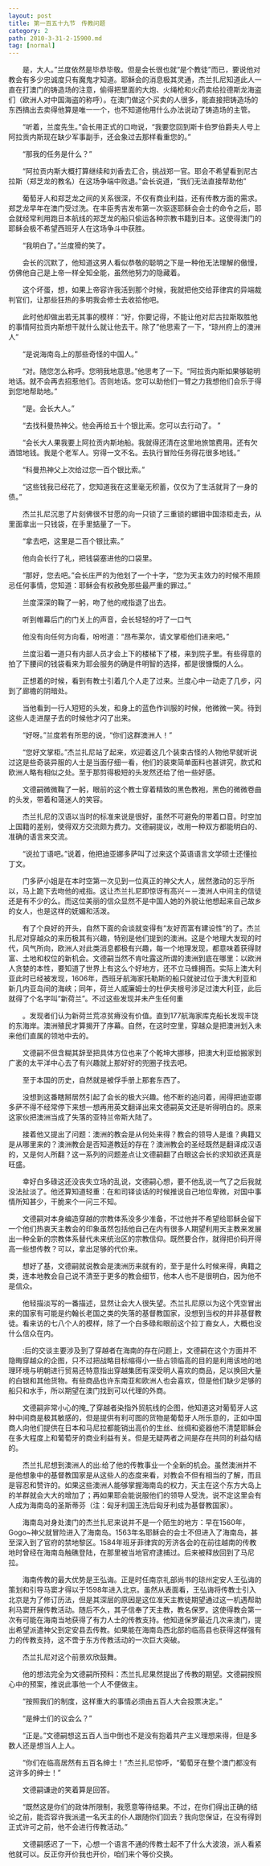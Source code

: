 ```yaml
---
layout: post
title: 第一百五十九节　传教问题
category: 2
path: 2010-3-31-2-15900.md
tag: [normal]
---
```


　　是，大人。”兰度依然是毕恭毕敬。但是会长很也就“是个教徒”而已，要说他对教会有多少忠诚度只有魔鬼才知道。耶稣会的消息极其灵通，杰兰扎尼知道此人一直在打澳门的铸造场的注意，偷得把里面的大炮、火绳枪和火药卖给拉德斯龙海盗们（欧洲人对中国海盗的称呼）。在澳门做这个买卖的人很多，能直接把铸造场的东西搞出去卖得他算是唯一一个，也不知道他用什么办法说动了铸造场的主管。

　　“听着，兰度先生。”会长用正式的口吻说，“我要您回到斯卡伯罗伯爵夫人号上阿拉贡内斯现在缺少军事副手，还会象过去那样看重您的。”

　　“那我的任务是什么？”

　　“阿拉贡内斯大概打算继续和刘香去汇合，挑战郑一官。耶会不希望看到尼古拉斯（郑芝龙的教名）在这场争端中败退。”会长说道，“我们无法直接帮助他”

　　葡萄牙人和郑芝龙之间的关系很深，不仅有商业利益，还有传教方面的需求。郑芝龙早年在澳门受过洗。在丰臣秀吉发布第一次驱逐耶稣会会士的命令之后，耶会就经常利用跑日本航线的郑芝龙的船只偷运各种宗教书籍到日本。这使得澳门的耶稣会极不希望西班牙人在这场争斗中获胜。

　　“我明白了。”兰度猾的笑了。

　　会长的沉默了，他知道这男人看似恭敬的聪明之下是一种他无法理解的傲慢，仿佛他自己是上帝一样全知全能，虽然他努力的隐藏着。

　　这个坏蛋，想，如果上帝容许我活到那个时候，我就把他交给菲律宾的异端裁判官们，让那些狂热的多明我会修士去收拾他吧。

　　此时他却做出若无其事的模样：“好，你要记得，不能让他对尼古拉斯取胜他的事情阿拉贡内斯想干就什么就让他去干。除了”他思索了一下，“琼州府上的澳洲人”

　　“是说海南岛上的那些奇怪的中国人。”

　　“对。随您怎么称呼。您明我地意思。”他思考了一下。“阿拉贡内斯如果够聪明地话。就不会再去招惹他们。否则地话。您可以助他们一臂之力我想他们会乐于得到您地帮助地。”

　　“是。会长大人。”

　　“去找科曼热神父。他会再给五十个银比索。您可以去行动了。”

　　“会长大人果我要上阿拉贡内斯地船。我就得还清在这里地旅馆费用。还有欠酒馆地钱。我是个老军人。穷得一文不名。去执行冒险任务得花很多地钱。”

　　“科曼热神父上次给过您一百个银比索。”

　　“这些钱我已经花了，您知道我在这里毫无积蓄，仅仅为了生活就背了一身的债。”

　　杰兰扎尼沉思了片刻佛很不甘愿的向一只锁了三重锁的螺钿中国漆柜走去，从里面拿出一只钱袋，在手里掂量了一下。

　　“拿去吧，这里是二百个银比索。”

　　他向会长行了礼，把钱袋塞进他的口袋里。

　　“那好，您去吧。”会长庄严的为他划了一个十字，“您为天主效力的时候不用顾忌任何事情，您知道：耶稣会有权赦免那些最严重的罪过。”

　　兰度深深的鞠了一躬，吻了他的戒指退了出去。

　　听到帷幕后门的门关上的声音，会长轻轻的吁了一口气

　　他没有向任何方向看，吩咐道：“昂布莱尔，请文掌柜他们进来吧。”

　　兰度沿着一道只有内部人员才会上下的楼梯下了楼，来到院子里。有些得意的拍了下腰间的钱袋看来为耶会服务的确是件明智的选择，都是很慷慨的人么。

　　正想着的时候，看到有教士引着几个人走了过来。兰度心中一动走了几步，闪到了廊檐的阴暗处。

　　当他看到一行人短短的头发，和身上的蓝色作训服的时候，他微微一笑。待到这些人走进屋子去的时候他才闪了出来。

　　“好呀。”兰度若有所思的说，“你们这群澳洲人！”

　　“您好文掌柜。”杰兰扎尼站了起来，欢迎着这几个装束古怪的人物他早就听说过这是些奇装异服的人士是当面仔细一看，他们的装束简单面料也甚讲究，款式和欧洲人略有相似之处。至于那剪得极短的头发然还给了他一些好感。

　　文德嗣微微鞠了一躬，眼前的这个教士穿着精致的黑色教袍，黑色的微微卷曲的头发，带着和蔼迷人的笑容。

　　杰兰扎尼的汉语以当时的标准来说是很好，虽然不可避免的带着口音。时空加上国籍的差别，使得双方交流颇为费力。文德嗣提议，改用一种双方都能明白的、准确的语言来交流。

　　“说拉丁语吧。”说着，他把迪亚娜多萨叫了过来这个英语语言文学硕士还懂拉丁文。

　　门多萨小姐是在本时空第一次见到一位真正的神父大人，居然激动的忘乎所以，马上跪下去吻他的戒指。这让杰兰扎尼即惊讶有高兴－－澳洲人中间主的信徒还是有不少的么。而这位美丽的信众显然不是中国人她的外貌让他想起来自己故乡的女人，也是这样的妩媚和活泼。

　　有了个良好的开头，自然下面的会谈就变得有“友好而富有建设性”的了。杰兰扎尼对穿越众的来历极其有兴趣，特别是他们提到的澳洲。这是个地理大发现的时代，风气所向，欧洲人对此类消息都极有兴趣，每一个地理发现，都意味着获得财富、土地和权位的新机会。文德嗣当然不肯吐露这所谓的澳洲到底在哪里：以欧洲人贪婪的本性，要知道了世界上有这么个好地方，还不立马蜂拥而。实际上澳大利亚此时已经被发现，1606年，西班牙航海家托勒斯的船只就驶过位于澳大利亚和新几内亚岛间的海峡；同年，荷兰人威廉姆士的杜伊夫根号涉足过澳大利亚，此后就得了个名字叫“新荷兰”。不过这些发现并未产生任何重

　　。发现者们认为新荷兰荒凉贫瘠没有价值。直到177航海家库克船长发现丰饶的东海岸。澳洲殖民才算揭开了序幕。自然，在这时空里，穿越众是把澳洲划入未来他们直属的领地中去的。

　　文德嗣不但含糊其辞至把具体方位也来了个乾坤大挪移，把澳大利亚给搬家到广袤的太平洋中心去了有兴趣就上那好好的兜圈子找去吧。

　　至于本国的历史，自然就是被俘手册上那套东西了。

　　没想到这番瞎掰居然引起了会长的极大兴趣。他不断的追问着，闹得把迪亚娜多萨不得不经常停下来想一想再用英文翻译出来文德嗣英文还是听得明白的。原来这家伙把澳洲当成了失落的亚特兰帝斯大陆了。

　　接着他又提出了问题：澳洲的教会是从何处来得？教会的领导人是谁？典籍又是从哪里来的？澳洲教会是否知道教廷的存在？澳洲教会的圣经既然是翻译成汉语的，又是何人所翻？这一系列的问题差点让文德嗣翻了白眼这会长的求知欲还真是旺盛。

　　幸好白多碌这还没丧失立场的乱说，文德嗣心想，要不他乱说一气了之后我就没法扯淡了。他还算知道轻重：在和司铎谈话的时候推说自己地位卑微，对国中事情所知甚少，干脆来个一问三不知。

　　文德嗣对本身编造穿越的宗教体系没多少准备，不过他并不希望给耶稣会留下一个他们热衷天主教会的印象虽然包括他自己在内有很多人期望利用天主教来发展出一种全新的宗教体系替代未来统治区的宗教信仰。既然要合作，就得把价码开得高一些想传教？可以，拿出足够的代价来。

　　想好了基，文德嗣就说教会是澳洲历来就有的，至于是什么时候来得，典籍之类，连本地教会自己说不清至于更多的教会细节，他本人也不是很明白，因为他不是信众。

　　他轻描淡写的一番描述，显然让会大人很失望。杰兰扎尼原以为这个凭空冒出来的国家有可能是约翰长老国之类的失落的基督教国家，没想到当权的并非基督教徒。看来访的七八个人的模样，除了一个白多碌和眼前这个拉丁裔女人，大概也没什么信众在内。

　　:后的交谈主要涉及到了穿越者在海南的存在问题上，文德嗣在这个方面并不隐晦穿越众的企图，只不过把战略目标缩得小一些占领临高的目的是利用该地的地理环境与明朝进行贸易还特意指出穿越集团有深受明人喜欢的商品，足以换回大量的白银和其他货物。有些商品也许东南亚和欧洲人也会喜欢，但是他们缺少足够的船只和水手，所以期望在澳门找到可以代理的外商。

　　文德嗣非常小心的掩_了穿越者染指外贸航线的企图，他知道这对葡萄牙人这种中间商是极其敏感的，但是提供有利可图的货物是葡萄牙人所乐意的，正如中国商人向他们提供在日本和马尼拉都能销出高价的生丝、丝绸和瓷器他不清楚耶稣会在多大程度上和葡萄牙的商业利益有关。但是无疑两者之间是存在共同的利益勾结的。

　　杰兰扎尼想到澳洲人的出:给了他的传教事业一个全新的机会。虽然澳洲并不是他想象中的基督教国家是从这些人的态度来看，对教会不但有相当的了解，而且是容忍和赞许的。如果这些澳洲人能够掌握海南岛的权力，天主在这个东方大岛上的羊群就会大大的增加了；再如果耶会能说服他们的领导人受洗，说不定这里会有人成为海南岛的圣斯蒂芬（注：匈牙利国王洗后匈牙利成为基督教国家）。

　　海南岛对身处澳门的杰兰扎尼来说并不是一个陌生的地方：早在1560年，Gogo~神父就冒险进入了海南岛。1563年名耶稣会的会士不但进入了海南岛，甚至深入到了官府的禁地黎区。1584年班牙菲律宾的芳济各会的在前往越南的传教地时曾经在海南岛触礁登陆，在那里被当地官府逮捕过。后来被释放回到了马尼拉。

　　海南传教的最大优势是王弘诲。正是时任南京礼部尚书的琼州定安人王弘诲的策划和引导马窦才得以于1598年进入北京。虽然从表面看，王弘诲将传教士引入北京是为了修订历法，但是其深层的原因是这位准天主教徒期望通过这一机遇帮助利马窦开展传教活动。随后不久，其子信奉了天主教，教名保罗。这使得教会第一次有可能在海南当地获得了有力人士的传教支持。他知道保罗最近几次来澳门，提出希望派遣神父到定安县去传教。如果能在海南岛西北部的临高县也获得这样强有力的传教支持，这不啻于东方传教活动的一次巨大突破。

　　杰兰扎尼对这个前景欢欣鼓舞。

　　他的想法完全为文德嗣所预料：杰兰扎尼果然提出了传教的期望。文德嗣按照心中的预案，推说此事他一个人不便做主。

　　“按照我们的制度，这样重大的事情必须由五百人大会投票决定。”

　　“是绅士们的议会么？”

　　“正是。”文德嗣想这五百人当中倒也不是没有抱着共产主义理想来得，但是多数人还是想当人上人。

　　“你们在临高居然有五百名绅士！”杰兰扎尼惊呼，“葡萄牙在整个澳门都没有这许多的绅士！”

　　文德嗣谦逊的笑着算是回答。

　　“既然这是你们的政体所限制，我愿意等待结果。不过，在你们得出正确的结论之前，能否容许我派遣一名天主的仆人跟随你们回去？我向您保证，在没有得到正式许可之前，他不会进行传教活动。”

　　文德嗣感迟了一下，心想一个语言不通的传教士起不了什么大波浪，派人看紧他就可以。反正你开价我也开价，咱们来个等价交换。